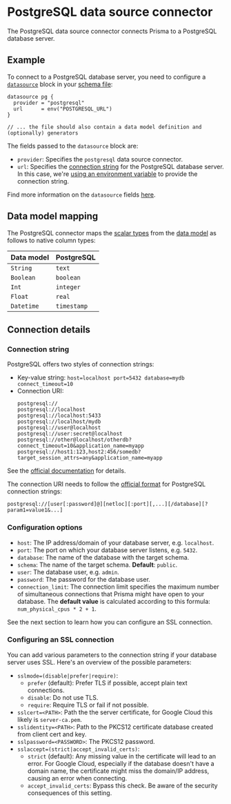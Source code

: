 # PostgreSQL data source connector

The PostgreSQL data source connector connects Prisma to a PostgreSQL database server.

## Example

To connect to a PostgreSQL database server, you need to configure a [`datasource`](../../prisma-schema-file.md#data-sources) block in your [schema file](../../prisma-schema-file.md):

```prisma
datasource pg {
  provider = "postgresql"
  url      = env("POSTGRESQL_URL")
}

// ... the file should also contain a data model definition and (optionally) generators
```

The fields passed to the `datasource` block are:

- `provider`: Specifies the `postgresql` data source connector.
- `url`: Specifies the [connection string](#connection-string) for the PostgreSQL database server. In this case, we're [using an environment variable](../../prisma-schema-file.md#using-environment-variables) to provide the connection string.

Find more information on the `datasource` fields [here](../../prisma-schema-file.md#data-sources).

## Data model mapping

The PostgreSQL connector maps the [scalar types](../../data-modeling.md#scalar-types) from the [data model](../../data-modeling.md#scalar-types) as follows to native column types:

| Data model  | PostgreSQL  |
| -------- | --------- | 
| `String`   | `text`      | 
| `Boolean`  | `boolean`   |
| `Int`      | `integer`   |
| `Float`    | `real`      |
| `Datetime` | `timestamp` |

## Connection details

### Connection string

PostgreSQL offers two styles of connection strings:

- Key-value string: `host=localhost port=5432 database=mydb connect_timeout=10`
- Connection URI:
  ```
  postgresql://
  postgresql://localhost
  postgresql://localhost:5433
  postgresql://localhost/mydb
  postgresql://user@localhost
  postgresql://user:secret@localhost
  postgresql://other@localhost/otherdb?connect_timeout=10&application_name=myapp
  postgresql://host1:123,host2:456/somedb?target_session_attrs=any&application_name=myapp
  ```

See the [official documentation](https://www.postgresql.org/docs/current/libpq-connect.html#LIBPQ-CONNSTRING) for details.

The connection URI needs to follow the [official format](https://www.postgresql.org/docs/10/libpq-connect.html#id-1.7.3.8.3.6) for PostgreSQL connection strings:

```
postgresql://[user[:password]@][netloc][:port][,...][/database][?param1=value1&...]
```

### Configuration options

- `host`: The IP address/domain of your database server, e.g. `localhost`.
- `port`: The port on which your database server listens, e.g. `5432`.
- `database`: The name of the database with the target schema. 
- `schema`: The name of the target schema. **Default**: `public`.
- `user`: The database user, e.g. `admin`.
- `password`: The password for the database user.
- `connection_limit`: The connection limit specifies the maximum number of simultaneous connections that Prisma might have open to your database. The **default value** is calculated according to this formula: `num_physical_cpus * 2 + 1`.

See the next section to learn how you can configure an SSL connection.

### Configuring an SSL connection

You can add various parameters to the connection string if your database server uses SSL. Here's an overview of the possible parameters:

- `sslmode=(disable|prefer|require)`: 
  - `prefer` (default): Prefer TLS if possible, accept plain text connections. 
  - `disable`: Do not use TLS.
  - `require`: Require TLS or fail if not possible.
- `sslcert=<PATH>`: Path the the server certificate, for Google Cloud this likely is `server-ca.pem`.
- `sslidentity=<PATH>`: Path to the PKCS12 certificate database created from client cert and key.
- `sslpassword=<PASSWORD>`: The PKCS12 password.
- `sslaccept=(strict|accept_invalid_certs)`: 
  - `strict` (default): Any missing value in the certificate will lead to an error. For Google Cloud, especially if the database doesn't have a domain name, the certificate might miss the domain/IP address, causing an error when connecting.
  - `accept_invalid_certs`: Bypass this check. Be aware of the security consequences of this setting.
